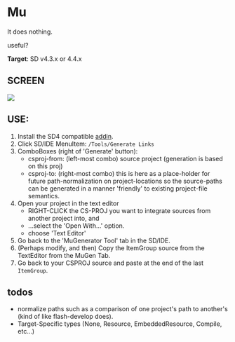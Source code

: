 ﻿# Mu

It does nothing.

useful?

**Target**: SD v4.3.x or 4.4.x

## SCREEN

![](https://raw.github.com/tfoxo/System.Cor3/master/Source-ICSharpCode/Mu/build/mu-crop.png)

## USE:

1. Install the SD4 compatible [addin](https://github.com/tfoxo/System.Cor3/releases/download/pdfcat-20131106/mu.sdaddin).
2. Click SD/IDE MenuItem: `/Tools/Generate Links`
3. ComboBoxes (right of 'Generate' button):
    - csproj-from: (left-most combo) source project (generation is based on this proj)
    - csproj-to: (right-most combo) this is here as a place-holder for future path-normalization on project-locations so the source-paths can be generated in a manner 'friendly' to existing project-file semantics.
4. Open your project in the text editor
    - RIGHT-CLICK the CS-PROJ you want to integrate sources from another project into, and
    - ...select the 'Open With...' option.
    - choose 'Text Editor'
5. Go back to the 'MuGenerator Tool' tab in the SD/IDE.
6. (Perhaps modify, and then) Copy the ItemGroup source from the TextEditor from the MuGen Tab.
7. Go back to your CSPROJ source and paste at the end of the last `ItemGroup`.

## todos

- normalize paths such as a comparison of one project's path to another's (kind of like flash-develop does).
- Target-Specific types (None, Resource, EmbeddedResource, Compile, etc...)
